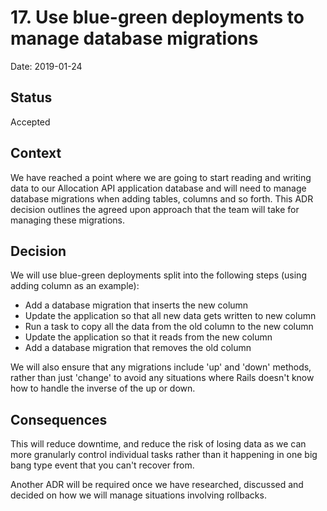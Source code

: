 # 17. Use blue-green deployments to manage database migrations

Date: 2019-01-24

## Status

Accepted

## Context

We have reached a point where we are going to start reading and writing data to our Allocation API application database and will need to manage database migrations when adding tables, columns and so forth.  This ADR decision outlines the agreed upon approach that the team will take for managing these migrations.

## Decision

We will use blue-green deployments split into the following steps (using adding column as an example):

* Add a database migration that inserts the new column
* Update the application so that all new data gets written to new column
* Run a task to copy all the data from the old column to the new column
* Update the application so that it reads from the new column
* Add a database migration that removes the old column

We will also ensure that any migrations include 'up' and 'down' methods, rather than just 'change' to avoid any situations where Rails doesn't know how to handle the inverse of the up or down.

## Consequences

This will reduce downtime, and reduce the risk of losing data as we can more granularly control individual tasks rather than it happening in one big bang type event that you can't recover from.

Another ADR will be required once we have researched, discussed and decided on how we will manage situations involving rollbacks.
